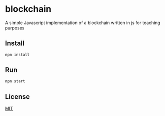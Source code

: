 # blockchain

A simple Javascript implementation of a blockchain written in js for teaching purposes

## Install

```bash
npm install
```

## Run

```bash
npm start
```

## License

[MIT](https://github.com/marmos91/blockchain/blob/master/LICENSE)
